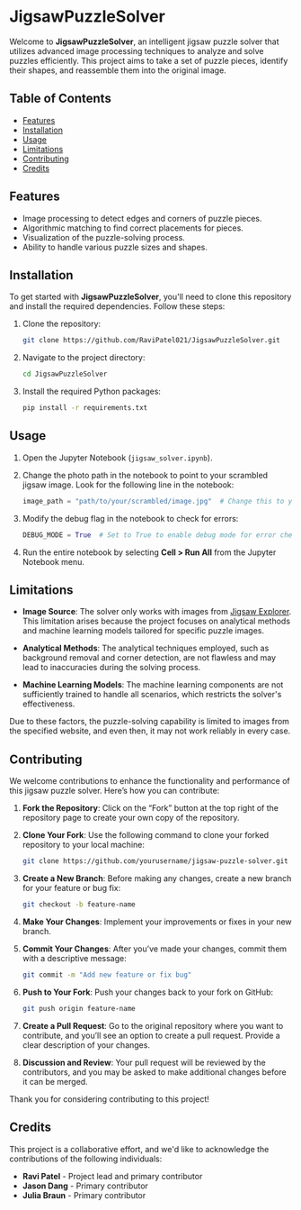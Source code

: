 # JigsawPuzzleSolver

Welcome to **JigsawPuzzleSolver**, an intelligent jigsaw puzzle solver that utilizes advanced image processing techniques to analyze and solve puzzles efficiently. This project aims to take a set of puzzle pieces, identify their shapes, and reassemble them into the original image.

## Table of Contents

- [Features](#features)
- [Installation](#installation)
- [Usage](#usage)
- [Limitations](#limitations)
- [Contributing](#contributing)
- [Credits](#credits)

## Features

- Image processing to detect edges and corners of puzzle pieces.
- Algorithmic matching to find correct placements for pieces.
- Visualization of the puzzle-solving process.
- Ability to handle various puzzle sizes and shapes.

## Installation

To get started with **JigsawPuzzleSolver**, you'll need to clone this repository and install the required dependencies. Follow these steps:

1. Clone the repository:
   ```bash
   git clone https://github.com/RaviPatel021/JigsawPuzzleSolver.git

2. Navigate to the project directory:
    ```bash
    cd JigsawPuzzleSolver

3. Install the required Python packages:
    ```bash
    pip install -r requirements.txt


## Usage

1. Open the Jupyter Notebook (`jigsaw_solver.ipynb`).

2. Change the photo path in the notebook to point to your scrambled jigsaw image. Look for the following line in the notebook:
   ```python
   image_path = "path/to/your/scrambled/image.jpg"  # Change this to your image path
   ```

3. Modify the debug flag in the notebook to check for errors:
   ```python
   DEBUG_MODE = True  # Set to True to enable debug mode for error checking
   ```

4. Run the entire notebook by selecting **Cell > Run All** from the Jupyter Notebook menu.

## Limitations

- **Image Source**: The solver only works with images from [Jigsaw Explorer](https://www.jigsawexplorer.com/). This limitation arises because the project focuses on analytical methods and machine learning models tailored for specific puzzle images.
  
- **Analytical Methods**: The analytical techniques employed, such as background removal and corner detection, are not flawless and may lead to inaccuracies during the solving process.
  
- **Machine Learning Models**: The machine learning components are not sufficiently trained to handle all scenarios, which restricts the solver's effectiveness. 

Due to these factors, the puzzle-solving capability is limited to images from the specified website, and even then, it may not work reliably in every case.

## Contributing

We welcome contributions to enhance the functionality and performance of this jigsaw puzzle solver. Here’s how you can contribute:

1. **Fork the Repository**: Click on the “Fork” button at the top right of the repository page to create your own copy of the repository.

2. **Clone Your Fork**: Use the following command to clone your forked repository to your local machine:
   ```bash
   git clone https://github.com/yourusername/jigsaw-puzzle-solver.git
   ```

3. **Create a New Branch**: Before making any changes, create a new branch for your feature or bug fix:
   ```bash
   git checkout -b feature-name
   ```

4. **Make Your Changes**: Implement your improvements or fixes in your new branch.

5. **Commit Your Changes**: After you’ve made your changes, commit them with a descriptive message:
   ```bash
   git commit -m "Add new feature or fix bug"
   ```

6. **Push to Your Fork**: Push your changes back to your fork on GitHub:
   ```bash
   git push origin feature-name
   ```

7. **Create a Pull Request**: Go to the original repository where you want to contribute, and you’ll see an option to create a pull request. Provide a clear description of your changes.

8. **Discussion and Review**: Your pull request will be reviewed by the contributors, and you may be asked to make additional changes before it can be merged.

Thank you for considering contributing to this project!


## Credits

This project is a collaborative effort, and we'd like to acknowledge the contributions of the following individuals:

- **Ravi Patel** - Project lead and primary contributor
- **Jason Dang** - Primary contributor
- **Julia Braun** - Primary contributor